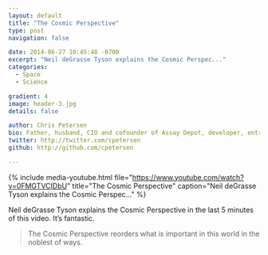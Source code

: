 ```yaml
---
layout: default
title: "The Cosmic Perspective"
type: post
navigation: false

date: 2014-06-27 10:45:48 -0700
excerpt: "Neil deGrasse Tyson explains the Cosmic Perspec..."
categories:
  - Space
  - Science

gradient: 4
image: header-3.jpg
details: false

author: Chris Petersen
bio: Father, husband, CIO and cofounder of Assay Depot, developer, entrepreneur and technologist.
twitter: http://twitter.com/cpetersen
github: http://github.com/cpetersen

---
```


{% include media-youtube.html file="https://www.youtube.com/watch?v=0FMGTVCIDbU" title="The Cosmic Perspective" caption="Neil deGrasse Tyson explains the Cosmic Perspec..." %}

Neil deGrasse Tyson explains the Cosmic Perspective in the last 5 minutes of this video. It’s fantastic. 

 > The Cosmic Perspective reorders what is important in this world in the noblest of ways.  

